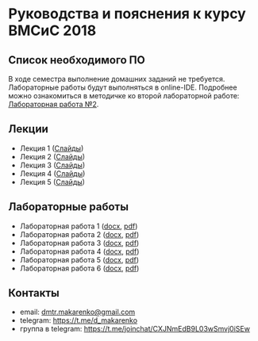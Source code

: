 Руководства и пояснения к курсу ВМСиС 2018
==========================================

Список необходимого ПО
----------------------

В ходе семестра выполнение домашних заданий не требуется. Лабораторные работы будут выполняться в online-IDE. Подробнее можно ознакомиться в методичке ко второй лабораторной работе: [Лабораторная работа №2](labs/lab2/Лабораторная%20работа%20№2.pdf).

Лекции
------

* Лекция 1 ([Слайды](lectures/ВМСиС%20-%20лекция%201.pdf))
* Лекция 2 ([Слайды](lectures/ВМСиС%20-%20лекция%202.pdf))
* Лекция 3 ([Слайды](lectures/ВМСиС%20-%20лекция%203.pdf))
* Лекция 4 ([Слайды](lectures/ВМСиС%20-%20лекция%204.pdf))
* Лекция 5 ([Слайды](lectures/ВМСиС%20-%20лекция%205.pdf))

Лабораторные работы
-------------------

* Лабораторная работа 1 ([docx](labs/lab1/Лабораторная%20работа%20№1.docx), [pdf](labs/lab1/Лабораторная%20работа%20№1.pdf))
* Лабораторная работа 2 ([docx](labs/lab2/Лабораторная%20работа%20№2.docx), [pdf](labs/lab2/Лабораторная%20работа%20№2.pdf))
* Лабораторная работа 3 ([docx](labs/lab3/Лабораторная%20работа%20№3.docx), [pdf](labs/lab3/Лабораторная%20работа%20№3.pdf))
* Лабораторная работа 4 ([docx](labs/lab3/Лабораторная%20работа%20№4.docx), [pdf](labs/lab3/Лабораторная%20работа%20№4.pdf))
* Лабораторная работа 5 ([docx](labs/lab3/Лабораторная%20работа%20№5.docx), [pdf](labs/lab3/Лабораторная%20работа%20№5.pdf))
* Лабораторная работа 6 ([docx](labs/lab3/Лабораторная%20работа%20№6.docx), [pdf](labs/lab3/Лабораторная%20работа%20№6.pdf))

Контакты
--------

* email: dmtr.makarenko@gmail.com
* telegram: https://t.me/d_makarenko
* группа в telegram: https://t.me/joinchat/CXJNmEdB9L03wSmvj0iSEw

